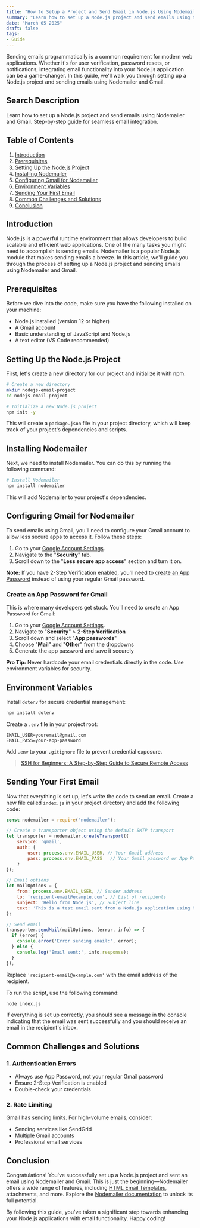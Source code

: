 ```yaml
---
title: "How to Setup a Project and Send Email in Node.js Using Nodemailer & Gmail"
summary: "Learn how to set up a Node.js project and send emails using Nodemailer and Gmail. Step-by-step guide for seamless email integration."
date: "March 05 2025"
draft: false
tags:
- Guide
---
```


Sending emails programmatically is a common requirement for modern web applications. Whether it's for user verification, password resets, or notifications, integrating email functionality into your Node.js application can be a game-changer. In this guide, we'll walk you through setting up a Node.js project and sending emails using Nodemailer and Gmail.

## Search Description
Learn how to set up a Node.js project and send emails using Nodemailer and Gmail. Step-by-step guide for seamless email integration.

## Table of Contents

1. [Introduction](#introduction)
2. [Prerequisites](#prerequisites)
3. [Setting Up the Node.js Project](#setting-up-the-nodejs-project)
4. [Installing Nodemailer](#installing-nodemailer)
5. [Configuring Gmail for Nodemailer](#configuring-gmail-for-nodemailer)
6. [Environment Variables](#environment-variables)
7. [Sending Your First Email](#sending-your-first-email)
8. [Common Challenges and Solutions](#common-challenges-and-solutions)
9. [Conclusion](#conclusion)

## Introduction
Node.js is a powerful runtime environment that allows developers to build scalable and efficient web applications. One of the many tasks you might need to accomplish is sending emails. Nodemailer is a popular Node.js module that makes sending emails a breeze. In this article, we'll guide you through the process of setting up a Node.js project and sending emails using Nodemailer and Gmail.

## Prerequisites
Before we dive into the code, make sure you have the following installed on your machine:

-   Node.js installed (version 12 or higher)
-   A Gmail account
-   Basic understanding of JavaScript and Node.js
-   A text editor (VS Code recommended)

## Setting Up the Node.js Project

First, let's create a new directory for our project and initialize it with npm.

```bash
# Create a new directory
mkdir nodejs-email-project
cd nodejs-email-project

# Initialize a new Node.js project
npm init -y
```

This will create a `package.json` file in your project directory, which will keep track of your project's dependencies and scripts.

## Installing Nodemailer

Next, we need to install Nodemailer. You can do this by running the following command:

```bash
# Install Nodemailer
npm install nodemailer
```

This will add Nodemailer to your project's dependencies.

## Configuring Gmail for Nodemailer

To send emails using Gmail, you'll need to configure your Gmail account to allow less secure apps to access it. Follow these steps:

1. Go to your [Google Account Settings](https://myaccount.google.com/).
2. Navigate to the "**Security**" tab.
3. Scroll down to the "**Less secure app access**" section and turn it on.

**Note:** If you have 2-Step Verification enabled, you'll need to [create an App Password](#create-an-app-password-for-gmail) instead of using your regular Gmail password.

### Create an App Password for Gmail
This is where many developers get stuck. You'll need to create an App Password for Gmail:

1.  Go to your [Google Account Settings](https://myaccount.google.com/).
2.  Navigate to "**Security**" > **2-Step Verification**
3.  Scroll down and select "**App passwords**"
4.  Choose "**Mail**" and "**Other**" from the dropdowns
5.  Generate the app password and save it securely


**Pro Tip:** Never hardcode your email credentials directly in the code. Use environment variables for security.


## Environment Variables

Install `dotenv` for secure credential management:

```bash
npm install dotenv
```

Create a `.env` file in your project root:

```
EMAIL_USER=youremail@gmail.com
EMAIL_PASS=your-app-password
```

Add `.env` to your `.gitignore` file to prevent credential exposure.

> [SSH for Beginners: A Step-by-Step Guide to Secure Remote Access](https://exonoob.in/blog/ssh-for-beginners)

## Sending Your First Email

Now that everything is set up, let's write the code to send an email. Create a new file called `index.js` in your project directory and add the following code:

```javascript
const nodemailer = require('nodemailer');

// Create a transporter object using the default SMTP transport
let transporter = nodemailer.createTransport({
    service: 'gmail',
    auth: {
        user: process.env.EMAIL_USER, // Your Gmail address
        pass: process.env.EMAIL_PASS   // Your Gmail password or App Password
    }
});

// Email options
let mailOptions = {
    from: process.env.EMAIL_USER, // Sender address
    to: 'recipient-email@example.com', // List of recipients
    subject: 'Hello from Node.js', // Subject line
    text: 'This is a test email sent from a Node.js application using Nodemailer.' // Plain text body
};

// Send email
transporter.sendMail(mailOptions, (error, info) => {
  if (error) {
    console.error('Error sending email:', error);
  } else {
    console.log('Email sent:', info.response);
  }
});
```

Replace `'recipient-email@example.com'` with the email address of the recipient.

To run the script, use the following command:

```bash
node index.js
```

If everything is set up correctly, you should see a message in the console indicating that the email was sent successfully and you should receive an email in the recipient's inbox.

## Common Challenges and Solutions

### 1. Authentication Errors

-   Always use App Password, not your regular Gmail password
-   Ensure 2-Step Verification is enabled
-   Double-check your credentials

### 2. Rate Limiting

Gmail has sending limits. For high-volume emails, consider:

-   Sending services like SendGrid
-   Multiple Gmail accounts
-   Professional email services

## Conclusion

Congratulations! You've successfully set up a Node.js project and sent an email using Nodemailer and Gmail. This is just the beginning—Nodemailer offers a wide range of features, including [HTML Email Templates](https://github.com/theriturajps/Email-Notification-Templates), attachments, and more. Explore the [Nodemailer documentation](https://nodemailer.com/about/) to unlock its full potential.

By following this guide, you've taken a significant step towards enhancing your Node.js applications with email functionality. Happy coding!